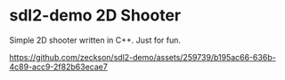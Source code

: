 # sdl2-demo 2D Shooter

Simple 2D shooter written in C++. Just for fun.

https://github.com/zeckson/sdl2-demo/assets/259739/b195ac66-636b-4c89-acc9-2f82b63ecae7

